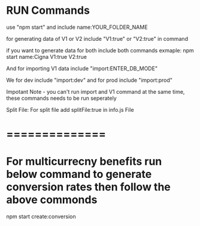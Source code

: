 # RUN Commands

use "npm start" and include name:YOUR_FOLDER_NAME

for generating data of V1 or V2
include "V1:true" or "V2:true" in command

if you want to generate data for both include both commands
exmaple: npm start name:Cigna V1:true V2:true

And for importing V1 data include "import:ENTER_DB_MODE"

We for dev include "import:dev"
and for prod include "import:prod"

Impotant Note - you can't run import and V1 command at the same time, these commands needs to be run seperately

Split File:
For split file add splitFile:true in info.js File
# ==============

# For multicurrecny benefits run below command to generate conversion rates then follow the above commonds 
npm start create:conversion
